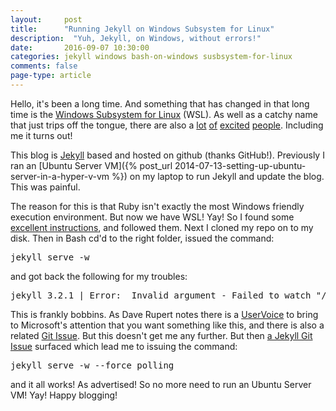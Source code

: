 ```yaml
---
layout: 	post
title:  	"Running Jekyll on Windows Subsystem for Linux"
description:  "Yuh, Jekyll, on Windows, without errors!"
date:   	2016-09-07 10:30:00
categories: jekyll windows bash-on-windows susbsystem-for-linux
comments: false
page-type: article
---
```

Hello, it's been a long time. And something that has changed in that long time is the [Windows Subsystem for Linux](https://msdn.microsoft.com/en-gb/commandline/wsl/about) (WSL). As well as a catchy name that just trips off the tongue, there are also a [lot](https://blogs.windows.com/buildingapps/2016/07/22/fun-with-the-windows-subsystem-for-linux/#ULclTWZJyUUb70M2.97) [of](http://www.howtogeek.com/265900/everything-you-can-do-with-windows-10s-new-bash-shell/) [excited](http://www.hanselman.com/blog/VIDEOHowToRunLinuxAndBashOnWindows10AnniversaryUpdate.aspx) [people](https://visualstudiomagazine.com/articles/2016/07/21/bash-on-windows-linux.aspx). Including me it turns out!

This blog is [Jekyll](https://jekyllrb.com/) based and hosted on github (thanks GitHub!). Previously I ran an [Ubuntu Server VM]({% post_url 2014-07-13-setting-up-ubuntu-server-in-a-hyper-v-vm %}) on my laptop to run Jekyll and update the blog. This was painful.

The reason for this is that Ruby isn't exactly the most Windows friendly execution environment. But now we have WSL! Yay! So I found some [excellent instructions](http://daverupert.com/2016/04/jekyll-on-windows-with-bash/), and followed them. Next I cloned my repo on to my disk. Then in Bash cd'd to the right folder, issued the command:

<pre>jekyll serve -w</pre>

and got back the following for my troubles:

<pre>jekyll 3.2.1 | Error:  Invalid argument - Failed to watch "/mnt/c/Work/steve-codemunkies.github.io/.git/hooks": the given event mask contains no legal events; or fd is not an inotify file descriptor.</pre>

This is frankly bobbins. As Dave Rupert notes there is a [UserVoice](https://wpdev.uservoice.com/forums/266908-command-prompt-console-bash-on-ubuntu-on-windo/suggestions/13469097-support-for-filesystem-watchers-like-inotify) to bring to Microsoft's attention that you want something like this, and there is also a related [Git Issue](https://github.com/Microsoft/BashOnWindows/issues/216). But this doesn't get me any further. But then [a Jekyll Git Issue](https://github.com/jekyll/jekyll/issues/5233) surfaced which lead me to issuing the command:

<pre>jekyll serve -w --force_polling</pre>

and it all works! As advertised! So no more need to run an Ubuntu Server VM! Yay! Happy blogging!